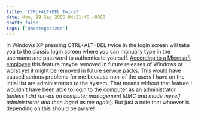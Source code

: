 ```yaml
---
title: 'CTRL+ALT+DEL Twice?'
date: Mon, 19 Sep 2005 04:21:46 +0000
draft: false
tags: ['Uncategorized']
---
```


In Windows XP pressing CTRL+ALT+DEL twice in the login screen will take you to the classic login screen where you can manually type in the username and password to authenticate yourself. [According to a Microsoft employee](http://blogs.msdn.com/oldnewthing/archive/2005/09/14/466051.aspx) this feature maybe removed in future releases of Windows or worst yet it might be removed in future service packs. This would have caused serious problems for me because non-of the users I have on the intial list are administrators to the system. That means without that feature I wouldn't have been able to login to the computer as an administrator (_unless I did run-as on computer management MMC and made myself administrator and then loged as me again_). But just a note that whoever is depending on this should be aware!